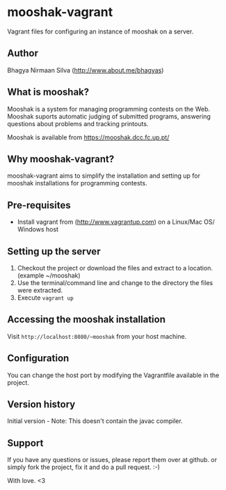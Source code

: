 mooshak-vagrant
======

Vagrant files for configuring an instance of mooshak on a server.

Author
-----
Bhagya Nirmaan Silva (http://www.about.me/bhagyas)

What is mooshak?
----
Mooshak is a system for managing programming contests on the Web. Mooshak suports automatic judging of submitted programs, answering questions about problems and tracking printouts.

Mooshak is available from https://mooshak.dcc.fc.up.pt/

Why mooshak-vagrant?
----
mooshak-vagrant aims to simplify the installation and setting up for mooshak installations for programming contests.

Pre-requisites
-------
- Install vagrant from (http://www.vagrantup.com) on a Linux/Mac OS/ Windows host

Setting up the server
--------
1. Checkout the project or download the files and extract to a location. (example ~/mooshak)
2. Use the terminal/command line and change to the directory the files were extracted.
3. Execute `vagrant up`

Accessing the mooshak installation
------
Visit `http://localhost:8080/~mooshak` from your host machine.

Configuration
-----
You can change the host port by modifying the Vagrantfile available in the project.

Version history
------
Initial version - Note: This doesn't contain the javac compiler.

Support
------
If you have any questions or issues, please report them over at github. or simply fork the project, fix it and do a pull request. :-)

With love.
<3